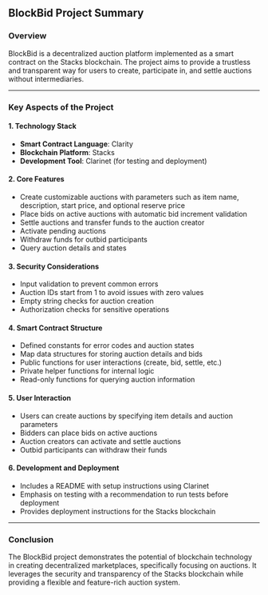 ## BlockBid Project Summary

### Overview
BlockBid is a decentralized auction platform implemented as a smart contract on the Stacks blockchain. The project aims to provide a trustless and transparent way for users to create, participate in, and settle auctions without intermediaries.

---

### Key Aspects of the Project

#### 1. Technology Stack
- **Smart Contract Language**: Clarity  
- **Blockchain Platform**: Stacks  
- **Development Tool**: Clarinet (for testing and deployment)  

#### 2. Core Features
- Create customizable auctions with parameters such as item name, description, start price, and optional reserve price  
- Place bids on active auctions with automatic bid increment validation  
- Settle auctions and transfer funds to the auction creator  
- Activate pending auctions  
- Withdraw funds for outbid participants  
- Query auction details and states  

#### 3. Security Considerations
- Input validation to prevent common errors  
- Auction IDs start from 1 to avoid issues with zero values  
- Empty string checks for auction creation  
- Authorization checks for sensitive operations  

#### 4. Smart Contract Structure
- Defined constants for error codes and auction states  
- Map data structures for storing auction details and bids  
- Public functions for user interactions (create, bid, settle, etc.)  
- Private helper functions for internal logic  
- Read-only functions for querying auction information  

#### 5. User Interaction
- Users can create auctions by specifying item details and auction parameters  
- Bidders can place bids on active auctions  
- Auction creators can activate and settle auctions  
- Outbid participants can withdraw their funds  

#### 6. Development and Deployment
- Includes a README with setup instructions using Clarinet  
- Emphasis on testing with a recommendation to run tests before deployment  
- Provides deployment instructions for the Stacks blockchain  

---

### Conclusion
The BlockBid project demonstrates the potential of blockchain technology in creating decentralized marketplaces, specifically focusing on auctions. It leverages the security and transparency of the Stacks blockchain while providing a flexible and feature-rich auction system.
